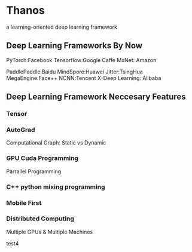# Thanos
a learning-oriented deep learning framework

## Deep Learning Frameworks By Now
PyTorch:Facebook
Tensorflow:Google
Caffe
MxNet: Amazon

PaddlePaddle:Baidu
MindSpore:Huawei
Jitter:TsingHua
MegaEngine:Face++
NCNN:Tencent
X-Deep Learning: Alibaba



## Deep Learning Framework Neccesary Features
### Tensor

### AutoGrad
Computational Graph: Static vs Dynamic

### GPU Cuda Programming
Parrallel Programming

### C++ python mixing programming

### Mobile First

### Distributed Computing
Multiple GPUs & Multiple Machines

test4
